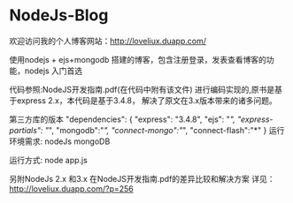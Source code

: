 NodeJs-Blog
===========
欢迎访问我的个人博客网站：http://loveliux.duapp.com/

使用nodejs + ejs+mongodb 搭建的博客，包含注册登录，发表查看博客的功能，nodejs 入门首选

代码参照:NodeJS开发指南.pdf(在代码中附有该文件)   进行编码实现的,原书是基于express 2.x，本代码是基于3.4.8，
解决了原文在3.x版本带来的诸多问题。

第三方库的版本
 "dependencies": {
    "express": "3.4.8",
    "ejs": "*",
    "express-partials": "*",
    "mongodb":"*",
    "connect-mongo":"*",
    "connect-flash":"*"
}
运行环境需求:
nodeJs
mongoDB

运行方式: node app.js

另附NodeJs 2.x 和3.x 在NodeJS开发指南.pdf的差异比较和解决方案
详见：http://loveliux.duapp.com/?p=256

